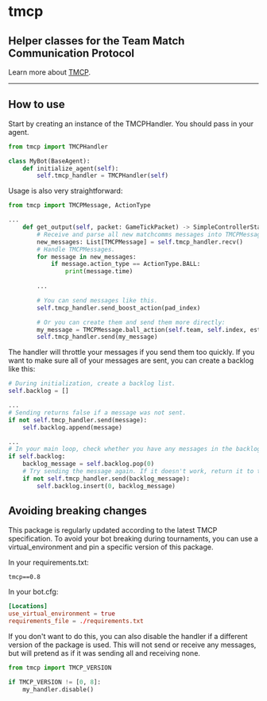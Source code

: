 # tmcp
## Helper classes for the Team Match Communication Protocol

Learn more about [TMCP](https://github.com/RLBot/RLBot/wiki/Team-Match-Communication-Protocol).

---

## How to use

Start by creating an instance of the TMCPHandler.
You should pass in your agent.

```py
from tmcp import TMCPHandler

class MyBot(BaseAgent):
    def initialize_agent(self):
        self.tmcp_handler = TMCPHandler(self)
```

Usage is also very straightforward:

```py
from tmcp import TMCPMessage, ActionType

...
    def get_output(self, packet: GameTickPacket) -> SimpleControllerState:
        # Receive and parse all new matchcomms messages into TMCPMessage objects.
        new_messages: List[TMCPMessage] = self.tmcp_handler.recv()
        # Handle TMCPMessages.
        for message in new_messages:
            if message.action_type == ActionType.BALL:
                print(message.time)
        
        ...

        # You can send messages like this.
        self.tmcp_handler.send_boost_action(pad_index)

        # Or you can create them and send them more directly:
        my_message = TMCPMessage.ball_action(self.team, self.index, estimated_time_of_arrival)
        self.tmcp_handler.send(my_message)
```

The handler will throttle your messages if you send them too quickly.
If you want to make sure all of your messages are sent, you can create a backlog like this:

```py
# During initialization, create a backlog list.
self.backlog = []

...
# Sending returns false if a message was not sent.
if not self.tmcp_handler.send(message):
    self.backlog.append(message)

...
# In your main loop, check whether you have any messages in the backlog.
if self.backlog:
    backlog_message = self.backlog.pop(0)
    # Try sending the message again. If it doesn't work, return it to the backlog.
    if not self.tmcp_handler.send(backlog_message):
        self.backlog.insert(0, backlog_message)
```

## Avoiding breaking changes

This package is regularly updated according to the latest TMCP specification.
To avoid your bot breaking during tournaments, you can use a virtual_environment and pin a specific version of this package.

In your requirements.txt:

```txt
tmcp==0.8
```

In your bot.cfg:

```toml
[Locations]
use_virtual_environment = true
requirements_file = ./requirements.txt
```

If you don't want to do this, you can also disable the handler if a different version of the package is used.
This will not send or receive any messages, but will pretend as if it was sending all and receiving none.

```py
from tmcp import TMCP_VERSION

if TMCP_VERSION != [0, 8]:
    my_handler.disable()
```
